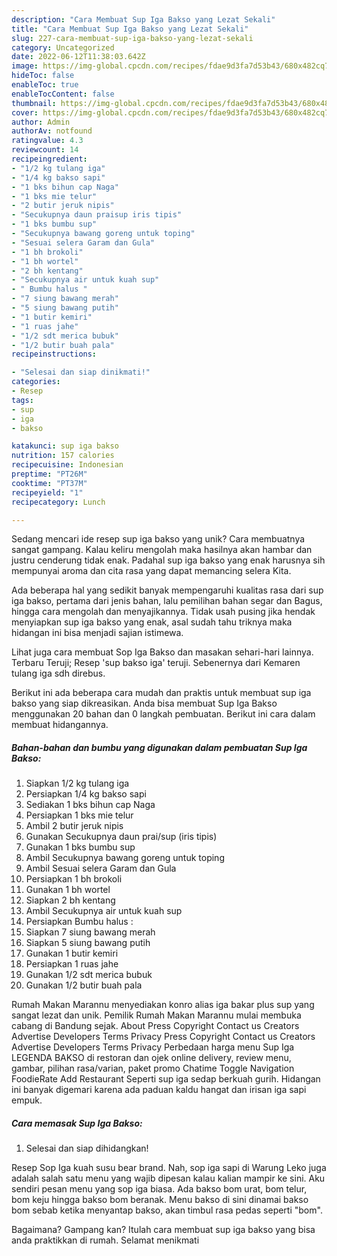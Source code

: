 ```yaml
---
description: "Cara Membuat Sup Iga Bakso yang Lezat Sekali"
title: "Cara Membuat Sup Iga Bakso yang Lezat Sekali"
slug: 227-cara-membuat-sup-iga-bakso-yang-lezat-sekali
category: Uncategorized
date: 2022-06-12T11:38:03.642Z
image: https://img-global.cpcdn.com/recipes/fdae9d3fa7d53b43/680x482cq70/sup-iga-bakso-foto-resep-utama.jpg
hideToc: false
enableToc: true
enableTocContent: false
thumbnail: https://img-global.cpcdn.com/recipes/fdae9d3fa7d53b43/680x482cq70/sup-iga-bakso-foto-resep-utama.jpg
cover: https://img-global.cpcdn.com/recipes/fdae9d3fa7d53b43/680x482cq70/sup-iga-bakso-foto-resep-utama.jpg
author: Admin
authorAv: notfound
ratingvalue: 4.3
reviewcount: 14
recipeingredient:
- "1/2 kg tulang iga"
- "1/4 kg bakso sapi"
- "1 bks bihun cap Naga"
- "1 bks mie telur"
- "2 butir jeruk nipis"
- "Secukupnya daun praisup iris tipis"
- "1 bks bumbu sup"
- "Secukupnya bawang goreng untuk toping"
- "Sesuai selera Garam dan Gula"
- "1 bh brokoli"
- "1 bh wortel"
- "2 bh kentang"
- "Secukupnya air untuk kuah sup"
- " Bumbu halus "
- "7 siung bawang merah"
- "5 siung bawang putih"
- "1 butir kemiri"
- "1 ruas jahe"
- "1/2 sdt merica bubuk"
- "1/2 butir buah pala"
recipeinstructions:

- "Selesai dan siap dinikmati!"
categories:
- Resep
tags:
- sup
- iga
- bakso

katakunci: sup iga bakso 
nutrition: 157 calories
recipecuisine: Indonesian
preptime: "PT26M"
cooktime: "PT37M"
recipeyield: "1"
recipecategory: Lunch

---
```





Sedang mencari ide resep sup iga bakso yang unik? Cara membuatnya sangat gampang. Kalau keliru mengolah maka hasilnya akan hambar dan justru cenderung tidak enak. Padahal sup iga bakso yang enak harusnya sih mempunyai aroma dan cita rasa yang dapat memancing selera Kita.





Ada beberapa hal yang sedikit banyak mempengaruhi kualitas rasa dari sup iga bakso, pertama dari jenis bahan, lalu pemilihan bahan segar dan Bagus, hingga cara mengolah dan menyajikannya. Tidak usah pusing jika hendak menyiapkan sup iga bakso yang enak,      asal sudah tahu triknya maka hidangan ini bisa menjadi sajian istimewa.














Lihat juga cara membuat Sop Iga Bakso dan masakan sehari-hari lainnya. Terbaru Teruji; Resep &#39;sup bakso iga&#39; teruji. Sebenernya dari Kemaren tulang iga sdh direbus.






Berikut ini ada beberapa cara mudah dan praktis untuk membuat sup iga bakso yang siap dikreasikan. Anda bisa membuat Sup Iga Bakso menggunakan 20 bahan dan 0 langkah pembuatan. Berikut ini cara dalam membuat hidangannya.

<!--inarticleads1-->

##### Bahan-bahan dan bumbu yang digunakan dalam pembuatan Sup Iga Bakso:

1. Siapkan 1/2 kg tulang iga
1. Persiapkan 1/4 kg bakso sapi
1. Sediakan 1 bks bihun cap Naga
1. Persiapkan 1 bks mie telur
1. Ambil 2 butir jeruk nipis
1. Gunakan Secukupnya daun prai/sup (iris tipis)
1. Gunakan 1 bks bumbu sup
1. Ambil Secukupnya bawang goreng untuk toping
1. Ambil Sesuai selera Garam dan Gula
1. Persiapkan 1 bh brokoli
1. Gunakan 1 bh wortel
1. Siapkan 2 bh kentang
1. Ambil Secukupnya air untuk kuah sup
1. Persiapkan  Bumbu halus :
1. Siapkan 7 siung bawang merah
1. Siapkan 5 siung bawang putih
1. Gunakan 1 butir kemiri
1. Persiapkan 1 ruas jahe
1. Gunakan 1/2 sdt merica bubuk
1. Gunakan 1/2 butir buah pala


Rumah Makan Marannu menyediakan konro alias iga bakar plus sup yang sangat lezat dan unik. Pemilik Rumah Makan Marannu mulai membuka cabang di Bandung sejak. About Press Copyright Contact us Creators Advertise Developers Terms Privacy Press Copyright Contact us Creators Advertise Developers Terms Privacy Perbedaan harga menu Sup Iga LEGENDA BAKSO di restoran dan ojek online delivery, review menu, gambar, pilihan rasa/varian, paket promo Chatime Toggle Navigation FoodieRate Add Restaurant Seperti sup iga sedap berkuah gurih. Hidangan ini banyak digemari karena ada paduan kaldu hangat dan irisan iga sapi empuk. 

<!--inarticleads2-->

##### Cara memasak Sup Iga Bakso:


1. Selesai dan siap dihidangkan!

Resep Sop Iga kuah susu bear brand. Nah, sop iga sapi di Warung Leko juga adalah salah satu menu yang wajib dipesan kalau kalian mampir ke sini. Aku sendiri pesan menu yang sop iga biasa. Ada bakso bom urat, bom telur, bom keju hingga bakso bom beranak. Menu bakso di sini dinamai bakso bom sebab ketika menyantap bakso, akan timbul rasa pedas seperti &#34;bom&#34;. 

Bagaimana? Gampang kan? Itulah cara membuat sup iga bakso yang bisa anda praktikkan di rumah. Selamat menikmati
